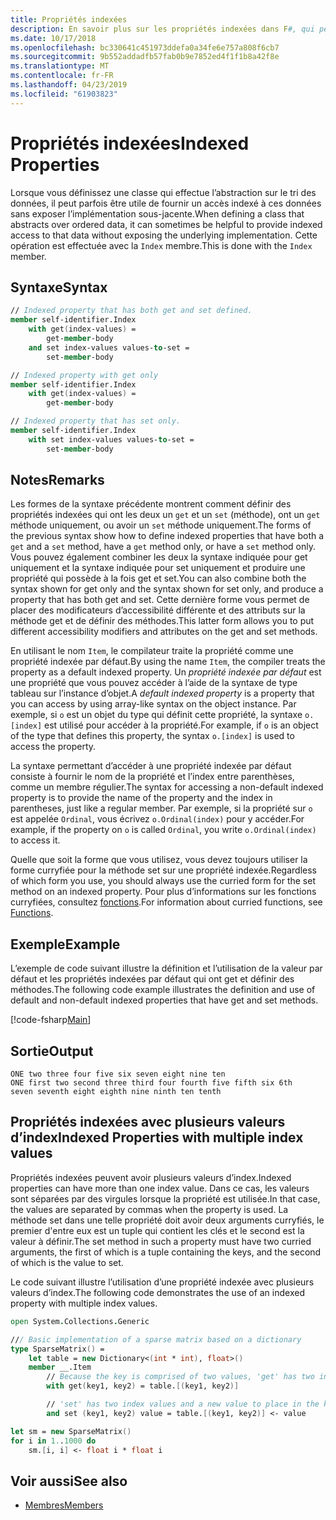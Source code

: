 ```yaml
---
title: Propriétés indexées
description: En savoir plus sur les propriétés indexées dans F#, qui permettent l’accès de type tableau aux données ordonnées.
ms.date: 10/17/2018
ms.openlocfilehash: bc330641c451973ddefa0a34fe6e757a808f6cb7
ms.sourcegitcommit: 9b552addadfb57fab0b9e7852ed4f1f1b8a42f8e
ms.translationtype: MT
ms.contentlocale: fr-FR
ms.lasthandoff: 04/23/2019
ms.locfileid: "61903823"
---
```

# <a name="indexed-properties"></a><span data-ttu-id="07d14-103">Propriétés indexées</span><span class="sxs-lookup"><span data-stu-id="07d14-103">Indexed Properties</span></span>

<span data-ttu-id="07d14-104">Lorsque vous définissez une classe qui effectue l’abstraction sur le tri des données, il peut parfois être utile de fournir un accès indexé à ces données sans exposer l’implémentation sous-jacente.</span><span class="sxs-lookup"><span data-stu-id="07d14-104">When defining a class that abstracts over ordered data, it can sometimes be helpful to provide indexed access to that data without exposing the underlying implementation.</span></span> <span data-ttu-id="07d14-105">Cette opération est effectuée avec la `Index` membre.</span><span class="sxs-lookup"><span data-stu-id="07d14-105">This is done with the `Index` member.</span></span>

## <a name="syntax"></a><span data-ttu-id="07d14-106">Syntaxe</span><span class="sxs-lookup"><span data-stu-id="07d14-106">Syntax</span></span>

```fsharp
// Indexed property that has both get and set defined.
member self-identifier.Index
    with get(index-values) =
        get-member-body
    and set index-values values-to-set =
        set-member-body

// Indexed property with get only
member self-identifier.Index
    with get(index-values) =
        get-member-body

// Indexed property that has set only.
member self-identifier.Index
    with set index-values values-to-set =
        set-member-body
```

## <a name="remarks"></a><span data-ttu-id="07d14-107">Notes</span><span class="sxs-lookup"><span data-stu-id="07d14-107">Remarks</span></span>

<span data-ttu-id="07d14-108">Les formes de la syntaxe précédente montrent comment définir des propriétés indexées qui ont les deux un `get` et un `set` (méthode), ont un `get` méthode uniquement, ou avoir un `set` méthode uniquement.</span><span class="sxs-lookup"><span data-stu-id="07d14-108">The forms of the previous syntax show how to define indexed properties that have both a `get` and a `set` method, have a `get` method only, or have a `set` method only.</span></span> <span data-ttu-id="07d14-109">Vous pouvez également combiner les deux la syntaxe indiquée pour get uniquement et la syntaxe indiquée pour set uniquement et produire une propriété qui possède à la fois get et set.</span><span class="sxs-lookup"><span data-stu-id="07d14-109">You can also combine both the syntax shown for get only and the syntax shown for set only, and produce a property that has both get and set.</span></span> <span data-ttu-id="07d14-110">Cette dernière forme vous permet de placer des modificateurs d’accessibilité différente et des attributs sur la méthode get et de définir des méthodes.</span><span class="sxs-lookup"><span data-stu-id="07d14-110">This latter form allows you to put different accessibility modifiers and attributes on the get and set methods.</span></span>

<span data-ttu-id="07d14-111">En utilisant le nom `Item`, le compilateur traite la propriété comme une propriété indexée par défaut.</span><span class="sxs-lookup"><span data-stu-id="07d14-111">By using the name `Item`, the compiler treats the property as a default indexed property.</span></span> <span data-ttu-id="07d14-112">Un *propriété indexée par défaut* est une propriété que vous pouvez accéder à l’aide de la syntaxe de type tableau sur l’instance d’objet.</span><span class="sxs-lookup"><span data-stu-id="07d14-112">A *default indexed property* is a property that you can access by using array-like syntax on the object instance.</span></span> <span data-ttu-id="07d14-113">Par exemple, si `o` est un objet du type qui définit cette propriété, la syntaxe `o.[index]` est utilisé pour accéder à la propriété.</span><span class="sxs-lookup"><span data-stu-id="07d14-113">For example, if `o` is an object of the type that defines this property, the syntax `o.[index]` is used to access the property.</span></span>

<span data-ttu-id="07d14-114">La syntaxe permettant d’accéder à une propriété indexée par défaut consiste à fournir le nom de la propriété et l’index entre parenthèses, comme un membre régulier.</span><span class="sxs-lookup"><span data-stu-id="07d14-114">The syntax for accessing a non-default indexed property is to provide the name of the property and the index in parentheses, just like a regular member.</span></span> <span data-ttu-id="07d14-115">Par exemple, si la propriété sur `o` est appelée `Ordinal`, vous écrivez `o.Ordinal(index)` pour y accéder.</span><span class="sxs-lookup"><span data-stu-id="07d14-115">For example, if the property on `o` is called `Ordinal`, you write `o.Ordinal(index)` to access it.</span></span>

<span data-ttu-id="07d14-116">Quelle que soit la forme que vous utilisez, vous devez toujours utiliser la forme curryfiée pour la méthode set sur une propriété indexée.</span><span class="sxs-lookup"><span data-stu-id="07d14-116">Regardless of which form you use, you should always use the curried form for the set method on an indexed property.</span></span> <span data-ttu-id="07d14-117">Pour plus d’informations sur les fonctions curryfiées, consultez [fonctions](../functions/index.md).</span><span class="sxs-lookup"><span data-stu-id="07d14-117">For information about curried functions, see [Functions](../functions/index.md).</span></span>

## <a name="example"></a><span data-ttu-id="07d14-118">Exemple</span><span class="sxs-lookup"><span data-stu-id="07d14-118">Example</span></span>

<span data-ttu-id="07d14-119">L’exemple de code suivant illustre la définition et l’utilisation de la valeur par défaut et les propriétés indexées par défaut qui ont get et définir des méthodes.</span><span class="sxs-lookup"><span data-stu-id="07d14-119">The following code example illustrates the definition and use of default and non-default indexed properties that have get and set methods.</span></span>

[!code-fsharp[Main](../../../../samples/snippets/fsharp/lang-ref-1/snippet3301.fs)]

## <a name="output"></a><span data-ttu-id="07d14-120">Sortie</span><span class="sxs-lookup"><span data-stu-id="07d14-120">Output</span></span>

```console
ONE two three four five six seven eight nine ten
ONE first two second three third four fourth five fifth six 6th
seven seventh eight eighth nine ninth ten tenth
```

## <a name="indexed-properties-with-multiple-index-values"></a><span data-ttu-id="07d14-121">Propriétés indexées avec plusieurs valeurs d’index</span><span class="sxs-lookup"><span data-stu-id="07d14-121">Indexed Properties with multiple index values</span></span>

<span data-ttu-id="07d14-122">Propriétés indexées peuvent avoir plusieurs valeurs d’index.</span><span class="sxs-lookup"><span data-stu-id="07d14-122">Indexed properties can have more than one index value.</span></span> <span data-ttu-id="07d14-123">Dans ce cas, les valeurs sont séparées par des virgules lorsque la propriété est utilisée.</span><span class="sxs-lookup"><span data-stu-id="07d14-123">In that case, the values are separated by commas when the property is used.</span></span> <span data-ttu-id="07d14-124">La méthode set dans une telle propriété doit avoir deux arguments curryfiés, le premier d'entre eux est un tuple qui contient les clés et le second est la valeur à définir.</span><span class="sxs-lookup"><span data-stu-id="07d14-124">The set method in such a property must have two curried arguments, the first of which is a tuple containing the keys, and the second of which is the value to set.</span></span>

<span data-ttu-id="07d14-125">Le code suivant illustre l’utilisation d’une propriété indexée avec plusieurs valeurs d’index.</span><span class="sxs-lookup"><span data-stu-id="07d14-125">The following code demonstrates the use of an indexed property with multiple index values.</span></span>

```fsharp
open System.Collections.Generic

/// Basic implementation of a sparse matrix based on a dictionary
type SparseMatrix() =
    let table = new Dictionary<(int * int), float>()
    member __.Item
        // Because the key is comprised of two values, 'get' has two index values
        with get(key1, key2) = table.[(key1, key2)]

        // 'set' has two index values and a new value to place in the key's position
        and set (key1, key2) value = table.[(key1, key2)] <- value

let sm = new SparseMatrix()
for i in 1..1000 do
    sm.[i, i] <- float i * float i
```

## <a name="see-also"></a><span data-ttu-id="07d14-126">Voir aussi</span><span class="sxs-lookup"><span data-stu-id="07d14-126">See also</span></span>

- [<span data-ttu-id="07d14-127">Membres</span><span class="sxs-lookup"><span data-stu-id="07d14-127">Members</span></span>](index.md)
